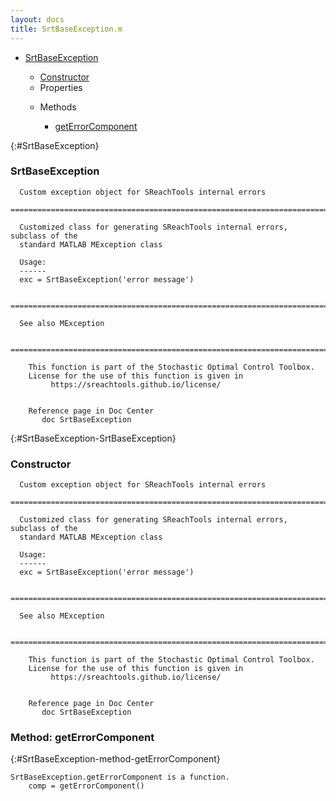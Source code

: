 ```yaml
---
layout: docs
title: SrtBaseException.m
---
```


<ul class="doc-list">
    <li class="doc-list"><a href="#SrtBaseException">SrtBaseException</a></li>
    <ul class="doc-list">
        <li><a href="#SrtBaseException-SrtBaseException">Constructor</a></li>
        <li>Properties</li>
        <ul class="doc-list">
        </ul>
        <li>Methods</li>
        <ul class="doc-list">
            <li class="doc-list"><a href="#SrtBaseException-method-getErrorComponent">getErrorComponent</a></li>
        </ul>
    </ul>
</ul>

{:#SrtBaseException}
### SrtBaseException
```
  Custom exception object for SReachTools internal errors
  ============================================================================
  
  Customized class for generating SReachTools internal errors, subclass of the 
  standard MATLAB MException class
 
  Usage:
  ------
  exc = SrtBaseException('error message')
 
  ============================================================================
 
  See also MException
 
  ============================================================================
 
    This function is part of the Stochastic Optimal Control Toolbox.
    License for the use of this function is given in
         https://sreachtools.github.io/license/
  

    Reference page in Doc Center
       doc SrtBaseException

```

{:#SrtBaseException-SrtBaseException}
### Constructor
```
  Custom exception object for SReachTools internal errors
  ============================================================================
  
  Customized class for generating SReachTools internal errors, subclass of the 
  standard MATLAB MException class
 
  Usage:
  ------
  exc = SrtBaseException('error message')
 
  ============================================================================
 
  See also MException
 
  ============================================================================
 
    This function is part of the Stochastic Optimal Control Toolbox.
    License for the use of this function is given in
         https://sreachtools.github.io/license/
  

    Reference page in Doc Center
       doc SrtBaseException

```

### Method: getErrorComponent
{:#SrtBaseException-method-getErrorComponent}
```
SrtBaseException.getErrorComponent is a function.
    comp = getErrorComponent()
```

